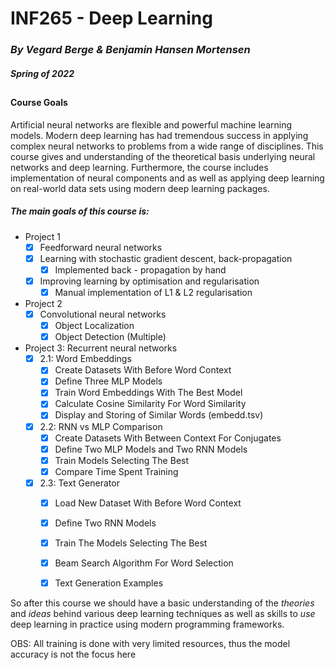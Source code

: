 # INF265 - Deep Learning 
### *By Vegard Berge & Benjamin Hansen Mortensen*
##### Spring of 2022
##
#### Course Goals
<g> Artificial neural networks are flexible and powerful machine learning models. 
Modern deep learning has had tremendous success in applying complex 
neural networks to problems from a wide range of disciplines. 
This course gives and understanding of the theoretical basis underlying neural networks and deep learning. 
Furthermore, the course includes implementation of neural 
components and as well as applying deep learning on real-world data sets using 
modern deep learning packages. </g>


##### The main goals of this course is: 

- Project 1
  - [x] Feedforward neural networks
  - [x] Learning with stochastic gradient descent, back-propagation
    - [x] Implemented back - propagation by hand
  - [x] Improving learning by optimisation and regularisation
    - [x] Manual implementation of L1 & L2 regularisation
- Project 2 
  - [x] Convolutional neural networks
    - [x] Object Localization
    - [x] Object Detection (Multiple)
- Project 3: Recurrent neural networks
  - [x] 2.1: Word Embeddings
    - [x] Create Datasets With Before Word Context
    - [x] Define Three MLP Models
    - [x] Train Word Embeddings With The Best Model
    - [x] Calculate Cosine Similarity For Word Similarity
    - [x] Display and Storing of Similar Words (embedd.tsv)
  - [x] 2.2: RNN vs MLP Comparison
    - [x] Create Datasets With Between Context For Conjugates
    - [x] Define Two MLP Models and Two RNN Models
    - [x] Train Models Selecting The Best
    - [x] Compare Time Spent Training
  - [x] 2.3: Text Generator
    - [x] Load New Dataset With Before Word Context
    - [x] Define Two RNN Models
    - [x] Train The Models Selecting The Best
    - [x] Beam Search Algorithm For Word Selection
    - [x] Text Generation Examples
  

So after this course we should have a basic understanding of the *theories* and *ideas* behind 
various deep learning techniques as well as skills to *use* deep learning in practice using modern
programming frameworks.

OBS: All training is done with very limited resources, thus the model accuracy is not the focus here

